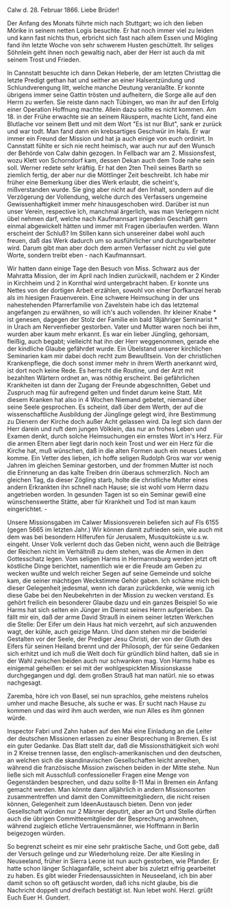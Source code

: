  Calw d. 28. Februar 1866.
Liebe Brüder!

Der Anfang des Monats führte mich nach Stuttgart; wo ich den lieben Mörike in seinem netten Logis besuchte. Er hat noch immer viel zu leiden und kann fast nichts thun, erbricht sich fast nach allem Essen und Mögling fand ihn letzte Woche von sehr schwerem Husten geschüttelt. Ihr seliges Söhnlein geht ihnen noch gewaltig nach, aber der Herr ist auch da mit seinem Trost und Frieden.

In Cannstatt besuchte ich dann Dekan Heberle, der am letzten Christtag die letzte Predigt gethan hat und seither an einer Halsentzündung und Schlundverengung litt, welche manche Deutung veranlaßte. Er konnte übrigens immer seine Gattin trösten und aufheitern, die Sorge alle auf den Herrn zu werfen. Sie reiste dann nach Tübingen, wo man ihr auf den Erfolg einer Operation Hoffnung machte. Allein dazu sollte es nicht kommen. Am 18. in der Frühe erwachte sie an seinem Räuspern, machte Licht, fand eine Blutlache vor seinem Bett und mit dem Wort "Es ist nur Blut", sank er zurück und war todt. Man fand dann ein krebsartiges Geschwür im Hals. Er war immer ein Freund der Mission und hat ja auch einige von euch ordinirt. In Cannstatt fühlte er sich nie recht heimisch, war auch nur auf den Wunsch der Behörde von Calw dahin gezogen. In Fellbach war am 2. Missionsfest, wozu Klett von Schorndorf kam, dessen Dekan auch dem Tode nahe sein soll. Werner redete sehr kräftig. Er hat den 2ten Theil seines Barth so ziemlich fertig, der aber nur die Möttlinger Zeit beschreibt. Ich habe mir früher eine Bemerkung über dies Werk erlaubt, die scheint's, mißverstanden wurde. Sie ging aber nicht auf den Inhalt, sondern auf die Verzögerung der Vollendung, welche durch des Verfassers ungemeine Gewissenhaftigkeit immer mehr hinausgeschoben wird. Darüber ist nun unser Verein, respective Ich, manchmal ärgerlich, was man Verlegern nicht übel nehmen darf, welche nach Kaufmannsart irgendein Geschäft gern einmal abgewickelt hätten und immer mit Fragen überlaufen werden. Wann erscheint der Schluß? Im Stillen kann sich unsereiner dabei wohl auch freuen, daß das Werk dadurch um so ausführlicher und durchgearbeiteter wird. Darum gibt man aber doch dem armen Verfasser nicht zu viel gute Worte, sondern treibt eben - nach Kaufmannsart.

Wir hatten dann einige Tage den Besuch von Miss. Schwarz aus der Mahratta Mission, der im April nach Indien zurückwill, nachdem er 2 Kinder in Kirchheim und 2 in Kornthal wird untergebracht haben. Er konnte uns Nettes von der dortigen Arbeit erzählen, sowohl von einer Dorfkanzel herab als im hiesigen Frauenverein. Eine schwere Heimsuchung in der uns nahestehenden Pfarrerfamilie von Zavelstein habe ich das letztemal angefangen zu erwähnen, so will ich's auch vollenden. Ihr kleiner Knabe <Immanuel>* ist genesen, dagegen der Stolz der Familie ein bald 18jähriger Seminarist <Rudolf>* in Urach am Nervenfieber gestorben. Vater und Mutter waren noch bei ihm, wurden aber kaum mehr erkannt. Es war ein lieber Jüngling, gehorsam, fleißig, auch begabt; vielleicht hat ihn der Herr weggenommen, gerade ehe der kindliche Glaube gefährdet wurde. Ein Übelstand unserer kirchlichen Seminarien kam mir dabei doch recht zum Bewußtsein. Von der christlichen Krankenpflege, die doch sonst immer mehr in ihrem Werth anerkannt wird, ist dort noch keine Rede. Es herrscht die Routine, und der Arzt mit bezahlten Wärtern ordnet an, was nöthig erscheint. Bei gefährlichen Krankheiten ist dann der Zugang der Freunde abgeschnitten, Gebet und Zuspruch mag für aufregend gelten und findet darum keine Statt. Mit diesem Kranken hat also in 4 Wochen Niemand gebetet, niemand über seine Seele gesprochen. Es scheint, daß über dem Werth, der auf die wissenschaftliche Ausbildung der Jünglinge gelegt wird, ihre Bestimmung zu Dienern der Kirche doch außer Acht gelassen wird. Da legt sich dann der Herr darein und ruft dem jungen Völklein, das nur an frohes Leben und Examen denkt, durch solche Heimsuchungen ein ernstes Wort in's Herz. Für die armen Eltern aber liegt darin noch kein Trost und wer ein Herz für die Kirche hat, muß wünschen, daß in die alten Formen auch ein neues Leben komme. Ein Vetter des lieben, ich hoffe seligen Rudolph Gros war vor wenig Jahren im gleichen Seminar gestorben, und der frommen Mutter ist noch die Erinnerung an das kalte Treiben drin überaus schmerzlich. Noch am gleichen Tag, da dieser Zögling starb, holte die christliche Mutter eines andern Erkrankten ihn schnell nach Hause; sie ist wohl vom Herrn dazu angetrieben worden. In gesunden Tagen ist so ein Seminar gewiß eine wünschenswerthe Stätte, aber für Krankheit und Tod ist man kaum eingerichtet. -

Unsere Missionsgaben im Calwer Missionsverein beliefen sich auf Fls 6155 (gegen 5665 im letzten Jahr.) Wir können damit zufrieden sein, wie auch mit dem was bei besondern Hilferufen für Jerusalem, Musquitoküste u.s.w. eingeht. Unser Volk verlernt doch das Geben nicht, wenn auch die Beiträge der Reichen nicht im Verhältniß zu dem stehen, was die Armen in den Gottesschatz legen. Vom seligen Harms in Hermannsburg werden jetzt oft köstliche Dinge berichtet, namentlich wie er die Freude am Geben zu wecken wußte und welch reicher Segen auf seine Gemeinde und solche kam, die seiner mächtigen Weckstimme Gehör gaben. Ich schäme mich bei dieser Gelegenheit jedesmal, wenn ich daran zurückdenke, wie wenig ich diese Gabe bei den Neubekehrten in der Mission zu wecken verstand. Es gehört freilich ein besonderer Glaube dazu und ein ganzes Beispiel So wie Harms hat sich selten ein Jünger im Dienst seines Herrn aufgerieben. Da fällt mir ein, daß der arme David Strauß in einem seiner letzten Werkchen die Stelle: Der Eifer um dein Haus hat mich verzehrt, auf sich anzuwenden wagt, der kühle, auch geizige Mann. Und dann stehen mir die beiderlei Gestalten vor der Seele, der Prediger Jesu Christi, der von der Gluth des Eifers für seinen Heiland brennt und der Philosoph, der für seine Gedanken sich erhitzt und ich muß die Welt doch für gründlich blind halten, daß sie in der Wahl zwischen beiden auch nur schwanken mag. Von Harms habe es einigemal geheißen: er sei mit der wohlgespickten Missionskasse durchgegangen und dgl. dem großen Strauß hat man natürl. nie so etwas nachgesagt.

Zaremba, höre ich von Basel, sei nun sprachlos, gehe meistens ruhelos umher und mache Besuche, als suche er was. Er sucht nach Hause zu kommen und das wird ihm auch werden, wie nun Alles es ihm gönnen würde.

Inspector Fabri und Zahn haben auf den Mai eine Einladung an die Leiter der deutschen Missionen erlassen zu einer Besprechung in Bremen. Es ist ein guter Gedanke. Das Blatt stellt dar, daß die Missionsthätigkeit sich wohl in 2 Kreise trennen lasse, den englisch-amerikanischen und den deutschen, an welchen sich die skandinavischen Gesellschaften leicht anreihen, während die französische Mission zwischen beiden in der Mitte stehe. Nun ließe sich mit Ausschluß confessioneller Fragen eine Menge von Gegenständen besprechen, und dazu sollte 8-11 Mai in Bremen ein Anfang gemacht werden. Man könnte dann alljährlich in andern Missionsorten zusammentreffen und damit den Committeemitgliedern, die nicht reisen können, Gelegenheit zum IdeenAustausch bieten. Denn von jeder Gesellschaft würden nur 2 Männer deputirt, aber an Ort und Stelle dürften auch die übrigen Committeemitglieder der Besprechung anwohnen, während zugleich etliche Vertrauensmänner, wie Hoffmann in Berlin beigezogen würden.

So begrenzt scheint es mir eine sehr praktische Sache, und Gott gebe, daß der Versuch gelinge und zur Wiederholung reize. Der alte Kiesling in Neuseeland, früher in Sierra Leone ist nun auch gestorben, wie Pfander. Er hatte schon länger Schlaganfälle, scheint aber bis zuletzt eifrig gearbeitet zu haben. Es gibt wieder Friedensaussichten in Neuseeland, ich bin aber damit schon so oft getäuscht worden, daß ichs nicht glaube, bis die Nachricht doppelt und dreifach bestätigt ist. Nun lebet wohl. Herzl. grüßt Euch Euer
 H. Gundert.
